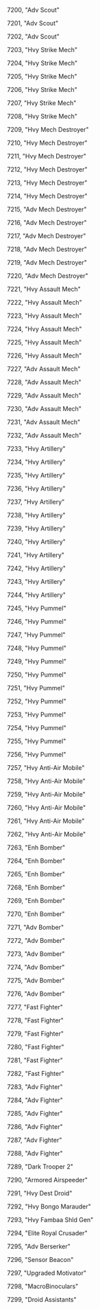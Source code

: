 ﻿7200, "Adv Scout"

7201, "Adv Scout"

7202, "Adv Scout"

7203, "Hvy Strike Mech"

7204, "Hvy Strike Mech"

7205, "Hvy Strike Mech"

7206, "Hvy Strike Mech"

7207, "Hvy Strike Mech"

7208, "Hvy Strike Mech"

7209, "Hvy Mech Destroyer"

7210, "Hvy Mech Destroyer"

7211, "Hvy Mech Destroyer"

7212, "Hvy Mech Destroyer"

7213, "Hvy Mech Destroyer"

7214, "Hvy Mech Destroyer"

7215, "Adv Mech Destroyer"

7216, "Adv Mech Destroyer"

7217, "Adv Mech Destroyer"

7218, "Adv Mech Destroyer"

7219, "Adv Mech Destroyer"

7220, "Adv Mech Destroyer"

7221, "Hvy Assault Mech"

7222, "Hvy Assault Mech"

7223, "Hvy Assault Mech"

7224, "Hvy Assault Mech"

7225, "Hvy Assault Mech"

7226, "Hvy Assault Mech"

7227, "Adv Assault Mech"

7228, "Adv Assault Mech"

7229, "Adv Assault Mech"

7230, "Adv Assault Mech"

7231, "Adv Assault Mech"

7232, "Adv Assault Mech"

7233, "Hvy Artillery"

7234, "Hvy Artillery"

7235, "Hvy Artillery"

7236, "Hvy Artillery"

7237, "Hvy Artillery"

7238, "Hvy Artillery"

7239, "Hvy Artillery"

7240, "Hvy Artillery"

7241, "Hvy Artillery"

7242, "Hvy Artillery"

7243, "Hvy Artillery"

7244, "Hvy Artillery"

7245, "Hvy Pummel"

7246, "Hvy Pummel"

7247, "Hvy Pummel"

7248, "Hvy Pummel"

7249, "Hvy Pummel"

7250, "Hvy Pummel"

7251, "Hvy Pummel"

7252, "Hvy Pummel"

7253, "Hvy Pummel"

7254, "Hvy Pummel"

7255, "Hvy Pummel"

7256, "Hvy Pummel"

7257, "Hvy Anti-Air Mobile"

7258, "Hvy Anti-Air Mobile"

7259, "Hvy Anti-Air Mobile"

7260, "Hvy Anti-Air Mobile"

7261, "Hvy Anti-Air Mobile"

7262, "Hvy Anti-Air Mobile"

7263, "Enh Bomber"

7264, "Enh Bomber"

7265, "Enh Bomber"

7268, "Enh Bomber"

7269, "Enh Bomber"

7270, "Enh Bomber"

7271, "Adv Bomber"

7272, "Adv Bomber"

7273, "Adv Bomber"

7274, "Adv Bomber"

7275, "Adv Bomber"

7276, "Adv Bomber"

7277, "Fast Fighter"

7278, "Fast Fighter"

7279, "Fast Fighter"

7280, "Fast Fighter"

7281, "Fast Fighter"

7282, "Fast Fighter"

7283, "Adv Fighter"

7284, "Adv Fighter"

7285, "Adv Fighter"

7286, "Adv Fighter"

7287, "Adv Fighter"

7288, "Adv Fighter"

7289, "Dark Trooper 2"

7290, "Armored Airspeeder"

7291, "Hvy Dest Droid"

7292, "Hvy Bongo Marauder"

7293, "Hvy Fambaa Shld Gen"

7294, "Elite Royal Crusader"

7295, "Adv Berserker"

7296, "Sensor Beacon"

7297, "Upgraded Motivator"

7298, "MacroBinoculars"

7299, "Droid Assistants"

